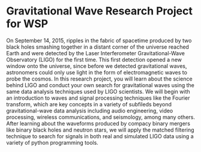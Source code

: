 # Gravitational Wave Research Project for WSP

On September 14, 2015, ripples in the fabric of spacetime produced by two black holes smashing together in a distant corner of the universe reached Earth and were detected by the Laser Interferometer Gravitational-Wave Observatory (LIGO) for the first time. This first detection opened a new window onto the universe, since before we detected gravitational waves, astronomers could only use light in the form of electromagnetic waves to probe the cosmos. In this research project, you will learn about the science behind LIGO and conduct your own search for gravitational waves using the same data analysis techniques used by LIGO scientists. We will begin with an introduction to waves and signal processing techniques like the Fourier transform, which are key concepts in a variety of subfileds beyond gravitational-wave data analysis including audio engineering, video processing, wireless communications, and seismology, among many others. After learning about the waveforms produced by compacy binary mergers like binary black holes and neutron stars, we will apply the matched filtering technique to search for signals in both real and simulated LIGO data using a variety of python programming tools.
